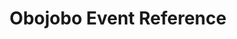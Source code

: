 ---
title: Obojobo Event Reference
redirect_to: https://ucfopen.github.io/Obojobo-Docs/releases/v3.4.0/developers/events/obojobo_events
---